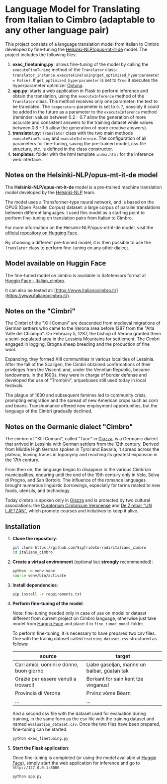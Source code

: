 # Language Model for Translating from Italian to Cimbro (adaptable to any other language pair)

This project consists of a language translation model from Italian to Cimbro developed by fine-tuning the [Helsinki-NLP/opus-mt-it-de](https://huggingface.co/Helsinki-NLP/opus-mt-en-de) model. The project includes the following files:
1. **exec_finetuning.py**: allows fine-tuning of the model by calling the `executeFineTuning` method of the `Translator` class: `translator_instance.executeFineTuning(get_optimized_hyperparameter = False)`. If `get_optimized_hyperparameter` is set to `True` it executes the hyperparameter optimizer [Optuna](https://optuna.org/).
2. **app.py**: starts a web application in Flask to perform inference and obtain the translation, using the `executeInference` method of the `Translator` class. This method receives only one parameter: the text to be translated. The `temperature` parameter is set to `0.7`, possibly it could be added in the future as a parameter to the `executeInference` method (reminder: values between 0.2 - 0.7 allow the generation of more accurate and consistent answers to the training dataset while values between 0.8 - 1.5 allow the generation of more creative answers).
3. **translator.py**: `Translator` class with the two main methods `executeFineTuning` and `executeInference`. The configuration of all parameters for fine-tuning, saving the pre-trained model, csv file structure, etc. is defined in the class constructor.
4. **templates**: folder with the html template `index.html` for the inference web interface.

## Notes on the Helsinki-NLP/opus-mt-it-de model

The **Helsinki-NLP/opus-mt-it-de** model is a pre-trained machine translation model developed by the [Helsinki-NLP](https://huggingface.co/Helsinki-NLP) team.

The model uses a Transformer-type neural network, and is based on the OPUS (Open Parallel Corpus) dataset: a large corpus of parallel translations between different languages. I used this model as a starting point to perform fine-tuning on translation pairs from Italian to Cimbro.

For more information on the Helsinki-NLP/opus-mt-it-de model, visit the [official repository on Hugging Face](https://huggingface.co/Helsinki-NLP/opus-mt-it-de).

By choosing a different pre-trained model, it is then possible to use the `Translator` class to perform fine-tuning on any other dialect.

## Model available on Huggin Face

The fine-tuned model on cimbro is available in Safetensors format at [Huggin Face - Italian_cimbro](https://huggingface.co/sigfrido-corradi/italiano_cimbro).

It can also be tested at: [https://www.italianocimbro.it/](https://www.italianocimbro.it/).

## Notes on the "**Cimbri**"

The Cimbri of the "XIII Comuni" are descended from medieval migrations of German settlers who came to the Verona area before 1287 from the "Alta Valle del Chiampo". On February 5, 1287, the bishop of Verona granted them a semi-populated area in the Lessinia Mountains for settlement. The Cimbri engaged in logging, Brogna sheep breeding and the production of fine wool.

Expanding, they formed XIII communities in various localities of Lessinia. After the fall of the Scaligeri, the Cimbri obtained confirmations of their privileges from the Visconti and, under the Venetian Republic, became landowners. In the 1600s, they were in charge of border defense and developed the use of "Trombini", arquebuses still used today in local festivals.

The plague of 1630 and subsequent famines led to community crisis, prompting emigration and the spread of new American crops such as corn and beans. Transhumance offered new employment opportunities, but the language of the Cimbri gradually declined.

## Notes on the Germanic dialect "**Cimbro**"

The cimbro of "XIII Comuni", called "Tauc" in [Giazza](https://it.wikipedia.org/wiki/Giazza), is a Germanic dialect that arrived in Lessinia with German settlers from the 12th century. Derived from Middle High German spoken in Tyrol and Bavaria, it spread across the plateau, leaving traces in toponymy and reaching its greatest expansion in the 17th century.

From then on, the language began to disappear in the various Cimbrian municipalities, enduring until the end of the 19th century only in Velo, Selva di Progno, and San Bortolo. The influence of the romance languages brought numerous linguistic borrowings, especially for terms related to new foods, utensils, and technology.

Today cimbro is spoken only in [Giazza](https://it.wikipedia.org/wiki/Giazza) and is protected by two cultural associations: the [Curatorium Cimbricum Veronense](https://www.cimbri.it/) and [De Zimbar “UN LJETZAN”](https://www.facebook.com/dezimbarunljetzan), which promote courses and initiatives to keep it alive.

## Installation

1. **Clone the repository**:

    ```bash
    git clone https://github.com/SigfridoCorradi/italiano_cimbro
    cd italiano_cimbro
    ```

2. **Create a virtual environment** (optional but **strongly** recommended):

    ```bash
    python -m venv venv
    source venv/bin/activate
    ```

3. **Install dependencies**:

    ```bash
    pip install -r requirements.txt
    ```

4. **Perform fine-tuning of the model**:

    Note: fine-tuning needed only in case of use on model or dataset different from current project on Cimbro language, otherwise just take model from [Huggin Face](https://huggingface.co/sigfrido-corradi/italiano_cimbro) and place it in `fine_tuned_model` folder.

   To perform fine-tuning, it is necessary to have prepared two csv files. One with the trainig dataset called `training_dataset.csv` structured as follows:

   | source | target |
   |-----------|-----------|
   | Cari amici, uomini e donne, buon giorno    | Liabe gaseljan, manne un baibar, gùatan tak    |
   | Grazie per essere venuti a trovarci!   | Borkant for sain kent tze vinganus!    |
   | Provincia di Verona    | Prvìnz vòme Bèarn    |
   | ...       | ...       |

   And a second csv file with the dataset used for evaluation during training, in the same form as the csv file with the training dataset and named `evaluation_dataset.csv`. Once the two files have been prepared, fine-tuning can be started:

    ```bash
    python exec_finetuning.py
    ```

6. **Start the Flask application**:

    Once fine-tuning is completed (or using the model available at [Huggin Face](https://huggingface.co/sigfrido-corradi/italiano_cimbro)), simply start the web application for inference and go to `http://127.0.0.1:8080`

    ```bash
    python app.py
    ```
   
